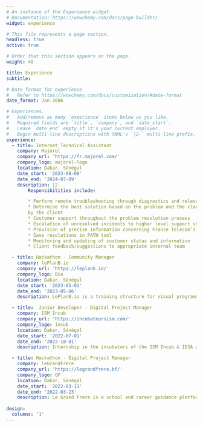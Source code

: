 ```yaml
---
# An instance of the Experience widget.
# Documentation: https://wowchemy.com/docs/page-builder/
widget: experience

# This file represents a page section.
headless: true
active: true

# Order that this section appears on the page.
weight: 40

title: Experience
subtitle:

# Date format for experience
#   Refer to https://wowchemy.com/docs/customization/#date-format
date_format: Jan 2006

# Experiences.
#   Add/remove as many `experience` items below as you like.
#   Required fields are `title`, `company`, and `date_start`.
#   Leave `date_end` empty if it's your current employer.
#   Begin multi-line descriptions with YAML's `|2-` multi-line prefix.
experience:
  - title: Internet Technical Assistant
    company: Majorel
    company_url: 'https://fr.majorel.com/'
    company_logo: majorel-logo
    location: Dakar, Sénégal
    date_start: '2023-08-08'
    date_end: '2024-07-09'
    description: |2-
        Responsibilities include:

        * Perform remote troubleshooting through diagnostics and relevant questions
        * Determine the best solution based on the problem and the clarifications provided
        by the client
        * Customer support throughout the problem resolution process
        * Escalation of unresolved incidents to higher level support staff
        * Provision of precise information concerning France Telecom’s products or services
        * Save resolutions in PATH tool
        * Monitoring and updating of customer status and information
        * Client feedback/suggestions to appropriate internal team

  - title: Hackathon - Community Manager
    company: lePlanB.io
    company_url: 'https://leplanb.io/'
    company_logo: Bio
    location: Dakar, Sénégal
    date_start: '2023-05-01'
    date_end: '2023-05-06'
    description: LePlanB.io is a training structure for visual programming tools that require little technical knowledge (No-Code) whose missions are Strengthen employability, facilitate business creation, accelerate digital transformation. During a Hackathon organized within the ISM group, my team and I solved the problems submitted by the company.

  - title:  Junior Developer - Digital Project Manager
    company: ISM Incub
    company_url: 'https://incubateursism.com/'
    company_logo: incub
    location: Dakar, Sénégal
    date_start: '2022-07-01'
    date_end: '2022-10-01'
    description: Internship in the incubators of the ISM Incub & IESA group my main missions were the implementation of a communication strategy and redesign of the website.

  - title: Hackathon - Digital Project Manager
    company: leGrandFrère
    company_url: 'https://legrandfrere.bf/'
    company_logo: GF
    location: Dakar, Sénégal
    date_start: '2022-03-11'
    date_end: '2022-03-23'
    description: Le Grand Frère is a school and career guidance platform that provides high school and university graduates, students, professionals and parents with all the information they need on post-baccalaureate and university life in Burkina Faso. During a Hackathon organized within the ISM group, my team and I solved the problems submitted by the company, ranging from the expansion of the territory to Senegal, to a prototyping of the site's redesign.
 
design:
  columns: '1'
---
```

